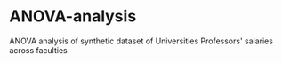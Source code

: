 # ANOVA-analysis
ANOVA analysis of synthetic dataset of Universities Professors' salaries across faculties 
 
 
